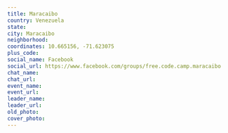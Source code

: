 ```yaml
---
title: Maracaibo
country: Venezuela
state: 
city: Maracaibo
neighborhood: 
coordinates: 10.665156, -71.623075
plus_code:
social_name: Facebook
social_url: https://www.facebook.com/groups/free.code.camp.maracaibo
chat_name:
chat_url:
event_name:
event_url:
leader_name:
leader_url:
old_photo: 
cover_photo:
---
```

